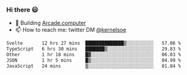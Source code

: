 ### Hi there 😃

- 🔨 Building [Arcade.computer](https://arcade.computer)
- 📫 How to reach me: twitter DM [@kernelsoe](https://twitter.com/kernelsoe)

<!--START_SECTION:waka-->

```txt
Svelte       12 hrs 27 mins  ██████████████▒░░░░░░░░░░   57.06 %
TypeScript   6 hrs 30 mins   ███████▒░░░░░░░░░░░░░░░░░   29.83 %
Other        1 hr 18 mins    █▓░░░░░░░░░░░░░░░░░░░░░░░   06.03 %
JSON         1 hr 5 mins     █▒░░░░░░░░░░░░░░░░░░░░░░░   04.99 %
JavaScript   24 mins         ▒░░░░░░░░░░░░░░░░░░░░░░░░   01.84 %
```

<!--END_SECTION:waka-->
